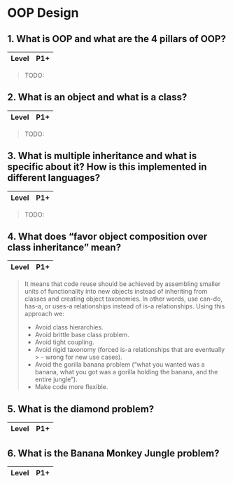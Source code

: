 # OOP Design

## 1. What is OOP and what are the 4 pillars of OOP?

| Level | P1+ |
| ----- | --- |

> TODO:

## 2. What is an object and what is a class?

| Level | P1+ |
| ----- | --- |

> TODO:

## 3. What is multiple inheritance and what is specific about it? How is this implemented in different languages?

| Level | P1+ |
| ----- | --- |

> TODO:

## 4. What does “favor object composition over class inheritance” mean?

| Level | P1+ |
| ----- | --- |

> It means that code reuse should be achieved by assembling smaller units of functionality into new objects instead of inheriting from classes and creating object taxonomies.
> In other words, use can-do, has-a, or uses-a relationships instead of is-a relationships. Using this approach we:
> - Avoid class hierarchies.
> - Avoid brittle base class problem.
> - Avoid tight coupling.
> - Avoid rigid taxonomy (forced is-a relationships that are eventually > - wrong for new use cases).
> - Avoid the gorilla banana problem (“what you wanted was a banana, what you got was a gorilla holding the banana, and the entire jungle”).
> - Make code more flexible.

## 5. What is the diamond problem?

| Level | P1+ |
| ----- | --- |

## 6. What is the Banana Monkey Jungle problem?

| Level | P1+ |
| ----- | --- |
